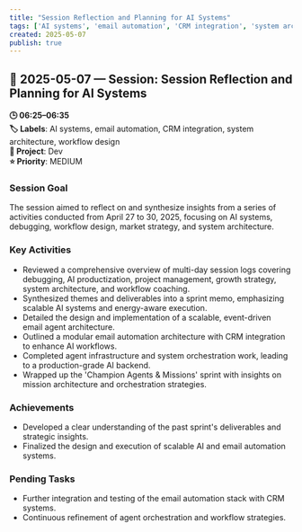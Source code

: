```yaml
---
title: "Session Reflection and Planning for AI Systems"
tags: ['AI systems', 'email automation', 'CRM integration', 'system architecture', 'workflow design']
created: 2025-05-07
publish: true
---
```


## 📅 2025-05-07 — Session: Session Reflection and Planning for AI Systems

**🕒 06:25–06:35**  
**🏷️ Labels**: AI systems, email automation, CRM integration, system architecture, workflow design  
**📂 Project**: Dev  
**⭐ Priority**: MEDIUM  


### Session Goal
The session aimed to reflect on and synthesize insights from a series of activities conducted from April 27 to 30, 2025, focusing on AI systems, debugging, workflow design, market strategy, and system architecture.

### Key Activities
- Reviewed a comprehensive overview of multi-day session logs covering debugging, AI productization, project management, growth strategy, system architecture, and workflow coaching.
- Synthesized themes and deliverables into a sprint memo, emphasizing scalable AI systems and energy-aware execution.
- Detailed the design and implementation of a scalable, event-driven email agent architecture.
- Outlined a modular email automation architecture with CRM integration to enhance AI workflows.
- Completed agent infrastructure and system orchestration work, leading to a production-grade AI backend.
- Wrapped up the 'Champion Agents & Missions' sprint with insights on mission architecture and orchestration strategies.

### Achievements
- Developed a clear understanding of the past sprint's deliverables and strategic insights.
- Finalized the design and execution of scalable AI and email automation systems.

### Pending Tasks
- Further integration and testing of the email automation stack with CRM systems.
- Continuous refinement of agent orchestration and workflow strategies.
